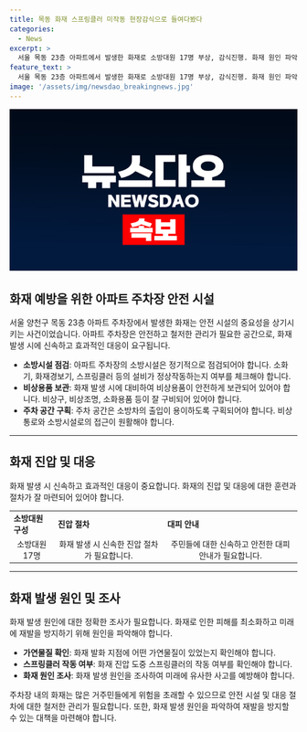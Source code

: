 ```yaml
---
title: 목동 화재 스프링클러 미작동 현장감식으로 들여다봤다
categories:
  - News
excerpt: >
  서울 목동 23층 아파트에서 발생한 화재로 소방대원 17명 부상, 감식진행. 화재 원인 파악과 스프링클러 작동 여부 조사 예정. 이에 더해 서울 강남구 역삼동 아파트에서 또 다른 화재 발생, 주민 대피 및 부상자 발생. 이번 화재에서도 화재 원인과 스프링클러 작동 여부가 관심사로 부상자의 안전과 화재 예방에 대한 이슈를 부각시킬 전망.
feature_text: >
  서울 목동 23층 아파트에서 발생한 화재로 소방대원 17명 부상, 감식진행. 화재 원인 파악과 스프링클러 작동 여부 조사 예정. 이에 더해 서울 강남구 역삼동 아파트에서 또 다른 화재 발생, 주민 대피 및 부상자 발생. 이번 화재에서도 화재 원인과 스프링클러 작동 여부가 관심사로 부상자의 안전과 화재 예방에 대한 이슈를 부각시킬 전망.
image: '/assets/img/newsdao_breakingnews.jpg'
---
```


<p><img src="/assets/img/newsdao_breakingnews.jpg" alt="pcversion 속보" /></p>

<h2 data-ke-size="size26">화재 예방을 위한 아파트 주차장 안전 시설</h2>

<p data-ke-size="size16">서울 양천구 목동 23층 아파트 주차장에서 발생한 화재는 안전 시설의 중요성을 상기시키는 사건이었습니다. 아파트 주차장은 안전하고 철저한 관리가 필요한 공간으로, 화재 발생 시에 신속하고 효과적인 대응이 요구됩니다.</p>

<ul>
    <li><b>소방시설 점검</b>: 아파트 주차장의 소방시설은 정기적으로 점검되어야 합니다. 소화기, 화재경보기, 스프링클러 등의 설비가 정상작동하는지 여부를 체크해야 합니다.</li>
    <li><b>비상용품 보관</b>: 화재 발생 시에 대비하여 비상용품이 안전하게 보관되어 있어야 합니다. 비상구, 비상조명, 소화용품 등이 잘 구비되어 있어야 합니다.</li>
    <li><b>주차 공간 구획</b>: 주차 공간은 소방차의 출입이 용이하도록 구획되어야 합니다. 비상통로와 소방시설로의 접근이 원활해야 합니다.</li>
</ul>

<hr>

<h2 data-ke-size="size26">화재 진압 및 대응</h2>

<p data-ke-size="size16">화재 발생 시 신속하고 효과적인 대응이 중요합니다. 화재의 진압 및 대응에 대한 훈련과 절차가 잘 마련되어 있어야 합니다.</p>

<table>
    <tr>
        <td><b>소방대원 구성</b></td>
        <td><b>진압 절차</b></td>
        <td><b>대피 안내</b></td>
    </tr>
    <tr>
        <td style="text-align: center; height: 17px;">소방대원 17명</td>
        <td style="text-align: center; height: 17px;">화재 발생 시 신속한 진압 절차가 필요합니다.</td>
        <td style="text-align: center; height: 17px;">주민들에 대한 신속하고 안전한 대피 안내가 필요합니다.</td>
    </tr>
</table>

<hr>

<h2 data-ke-size="size26">화재 발생 원인 및 조사</h2>

<p data-ke-size="size16">화재 발생 원인에 대한 정확한 조사가 필요합니다. 화재로 인한 피해를 최소화하고 미래에 재발을 방지하기 위해 원인을 파악해야 합니다.</p>

<ul>
    <li><b>가연물질 확인</b>: 화재 발화 지점에 어떤 가연물질이 있었는지 확인해야 합니다.</li>
    <li><b>스프링클러 작동 여부</b>: 화재 진압 도중 스프링클러의 작동 여부를 확인해야 합니다.</li>
    <li><b>화재 원인 조사</b>: 화재 발생 원인을 조사하여 미래에 유사한 사고를 예방해야 합니다.</li>
</ul>

<p data-ke-size="size16">주차장 내의 화재는 많은 거주민들에게 위험을 초래할 수 있으므로 안전 시설 및 대응 절차에 대한 철저한 관리가 필요합니다. 또한, 화재 발생 원인을 파악하여 재발을 방지할 수 있는 대책을 마련해야 합니다.</p>

<p data-ke-size="size16">&nbsp;</p>

